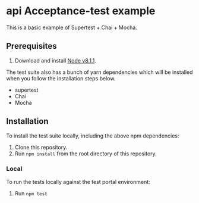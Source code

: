 # api Acceptance-test example

This is a basic example of Supertest + Chai + Mocha.


Prerequisites
------------

1. Download and install [Node v8.1.1](https://nodejs.org/en/).

The test suite also has a bunch of yarn dependencies which will be installed when you follow the installation
steps below.

* supertest
* Chai
* Mocha


Installation
------------

To install the test suite locally, including the above npm dependencies:

1. Clone this repository.
1. Run `npm install` from the root directory of this repository.

### Local

To run the tests locally against the test portal environment:

1. Run `npm test`
